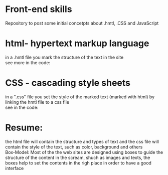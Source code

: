# Front-end skills
Repository to post some initial concetpts about .hmtl, .CSS and JavaScript <br>

# html- hypertext markup language <br>
in a .hmtl file you mark the structure of the text in the site <br>
see more in the code: <br>

<!-- 
<h1>text here</h1> - mark the text as level 1 title

<p> text </p> - mark the text inside as a paragraph

<a> google</a> - link to another page/diretoy/file, and you can add a reference
to the link href="google.com" and it could send the user to the adress
One of the most important thing in the structure of the site are the boxes
<div> </div>
-->

# CSS - cascading style sheets

in a ".css" file you set the style of the marked text (marked with html)
by linking the hmtl file to a css file <br>
see in the code:<br>

<!--
in the css file linked with the html, you can set the sytle specificaly to an text mark<br>
 or part of the text:

p{
  color: red;
}

set all the paragraphs text color to red
-->
# Resume:
the html file will contain the structure and types of text and 
the css file will contain the style of the text, such as color, background and others<br>
Box-Model: Most of the the web sites are designed using boxes to guide the structure of the content
in the scream, shuch as images and texts, the boxes help to set the contents in the righ place
in order to have a good interface
